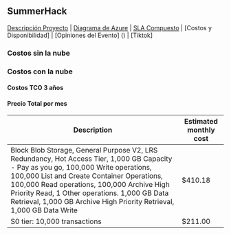 ## SummerHack

[Descripción Proyecto](https://rene-cruz.github.io/InnovaHack/) | [Diagrama de Azure](https://rene-cruz.github.io/InnovaHack/servicios.html) | [SLA Compuesto](https://rene-cruz.github.io/InnovaHack/costos.html) | [Costos y Disponibilidad] | [Opiniones del Evento] () | [Tiktok] 

### Costos sin la nube


### Costos con la nube

#### Costos TCO 3 años

#### Precio Total por mes
| Description | Estimated monthly cost |
|-------------|------------------------|
| Block Blob Storage, General Purpose V2, LRS Redundancy, Hot Access Tier, 1,000 GB Capacity - Pay as you go, 100,000 Write operations, 100,000 List and Create Container Operations, 100,000 Read operations, 100,000 Archive High Priority Read, 1 Other operations. 1,000 GB Data Retrieval, 1,000 GB Archive High Priority Retrieval, 1,000 GB Data Write | $410.18 |
 | S0 tier: 10,000 transactions | $211.00 |
